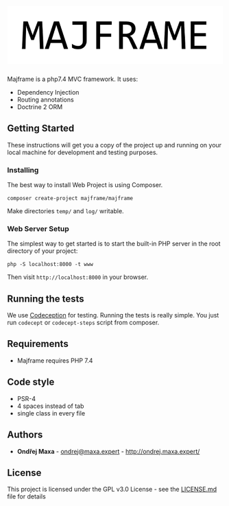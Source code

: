 <h1 style="text-align: center; width: 100%;"><a href="http://majframe.com" rel="nofollow">
    <img src="logo.png" style="max-width:100%;" alt="Majframe">
</a></h1>

Majframe is a php7.4 MVC framework.
It uses:
* Dependency Injection
* Routing annotations
* Doctrine 2 ORM

## Getting Started

These instructions will get you a copy of the project up and running on your local machine for development and testing purposes.


### Installing

The best way to install Web Project is using Composer.

```
composer create-project majframe/majframe
```

Make directories `temp/` and `log/` writable.


### Web Server Setup

The simplest way to get started is to start the built-in PHP server in the root directory of your project:
```
php -S localhost:8000 -t www
```
Then visit `http://localhost:8000` in your browser.

## Running the tests

We use [Codeception](https://codeception.com/quickstart) for testing.
Running the tests is really simple. You just run `codecept` or `codecept-steps` script from composer.

## Requirements
* Majframe requires PHP 7.4

## Code style
* PSR-4
* 4 spaces instead of tab
* single class in every file

## Authors

* **Ondřej Maxa** - ondrej@maxa.expert - http://ondrej.maxa.expert/

## License

This project is licensed under the GPL v3.0 License - see the [LICENSE.md](LICENSE.md) file for details